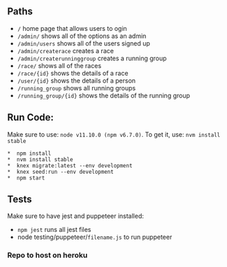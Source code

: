 ## Paths

* `/` home page that allows users to ogin
* `/admin/` shows all of the options as an admin
* `/admin/users` shows all of the users signed up
* `/admin/createrace` creates a race
* `/admin/createrunninggroup` creates a running group
* `/race/` shows all of the races 
* `/race/{id}` shows the details of a race
* `/user/{id}` shows the details of a person
* `/running_group` shows all running groups
* `/running_group/{id}` shows the details of the running group
  
## Run Code:
Make sure to use: `node v11.10.0 (npm v6.7.0)`. To get it, use: `nvm install stable`
```
*  npm install
*  nvm install stable
*  knex migrate:latest --env development
*  knex seed:run --env development
*  npm start
```

## Tests
Make sure to have jest and puppeteer installed: 

* `npm jest` runs all jest files 
* node testing/puppeteer/`filename.js` to run puppeteer 


### Repo to host on heroku 
